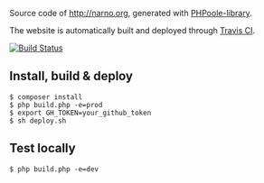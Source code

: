 Source code of http://narno.org, generated with [PHPoole-library](https://github.com/Narno/PHPoole-library).

The website is automatically built and deployed through [Travis CI](https://travis-ci.org/Narno/arnaudligny.fr/).

[![Build Status](https://travis-ci.org/Narno/narno.github.com.svg?branch=source)](https://travis-ci.org/Narno/narno.github.com)

## Install, build & deploy
```
$ composer install
$ php build.php -e=prod
$ export GH_TOKEN=your_github_token
$ sh deploy.sh
```

## Test locally
```
$ php build.php -e=dev
```
